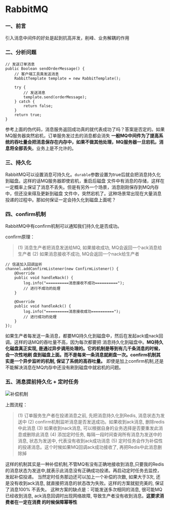 RabbitMQ
===========

### 一、前言

引入消息中间件的好处是起到抗高并发，削峰、业务解耦的作用

### 二、分析问题

```
// 发送订单消息
public Boolean sendOrderMessage() {
    // 客户端工具类发送消息
    RabbitTemplate template = new RabbitTemplate();
    
    try {
        // 发送消息
        template.send(orderMessage);
    } catch {
        return false;
    }
    return true;
}
```
参考上面的伪代码，消息服务返回成功真的就代表成功了吗？答案是否定的。如果MQ服务器突然宕机，订单服务发过去的消息都会消失
**一般MQ中间件为了提高系统的吞吐量会把消息保存在内存中，如果不做其他处理，MQ服务器一旦宕机，消息将全部丢失**。业务上是不允许的。

### 三、持久化

RabbitMQ可以设置消息可持久化。`durable`参数设置为true后就会把消息持久化到磁盘。这样的话MQ服务器即使宕机，重启后磁盘
文件中有消息的存储，这样在一定概率上保证了消息不丢失。但是有另外一个场景，消息刚刚保存到MQ内存中，但还没来得及更新到磁盘
文件中，突然宕机了。这种场景常出现在大量消息投递的过程中。那如何保证一定会持久化到磁盘上面呢？

### 四、confirm机制

RabbitMQ中有confirm机制可以通知我们持久化是否成功。

confirm原理：
> (1) 消息生产者把消息发送给MQ, 如果接收成功, MQ会返回一个ack消息给生产者
> (2) 如果消息接收不成功, MQ会返回一个nack给生产者
>
```
// 信道加入回调监听
channel.addConfirmListener(new ConfirmListener() {
    @Override
    public void handleNack() {
        log.info("==========消息接收不成功==========");
        // 进行不成功的处理
    }

    @Override
    public void handleAck() {
        log.info("==========消息接收成功==========");
        // 进行成功的处理
    }
});
```
如果生产者每发送一条消息，都要MQ持久化到磁盘中，然后在发起ack或nack回调。这样的话MQ的吞吐量不高，因为每次都要把
消息持久化到磁盘中。**MQ持久化磁盘真正实现, 是通过异步调用处理的。它的机制是等到有几千条消息的时候，会一次性地刷
盘到磁盘上面。而不是每来一条消息就刷盘一次。confirm机制其实是一个异步监听的机制, 保证了系统的高吞吐量。** 
即使是加上confirm机制,还是不能解决消息在MQ内存中还没有刷到磁盘中就宕机的问题。

### 五、消息提前持久化 + 定时任务

![补偿机制](http://47.111.248.7:10080/images/2021/01/21/_20210121112521.jpg)

上图流程：
> (1) 订单服务生产者在投递消息之前, 先把消息持久化到Redis, 消息状态为发送中
> (2) confirm机制监听消息是否发送成功。如果收到ack消息, 删除redis中此消息
> (3) 如果收到nack消息, 可以根据自身的业务选择是否要重发此消息或删除此消息
> (4) 添加定时任务, 每隔一段时间查询所有消息为发送中的消息, 状态为发送中, 代表没有收到ack成功消息
> (5) 定时任务会作为补偿性的投递消息。这个时候如果MQ回调ack成功接收了, 再把Redis中此消息删除掉
>

这样的机制其实是一种补偿机制,不管MQ有没有正确地接收到消息,只要我的Redis的消息状态为发送中,就表示此消息没有正确成功投递。再启动定时任务去监控，
发起补偿投递。
当然定时任务那边还可以加上一个补偿的次数, 如果大于3次, 还是没有收到ack消息, 就直接把消息的状态改为失败。这样的方案就挺完美的, 保证了消息100%
不丢失。
这种方案的缺点是：可能发送多次相同的消息, 很可能MQ已经收到消息, ack消息回调时出现网络故障, 导致生产者没有收到消息。**这要求消费者在一定在消费
的时候保障幂等性**